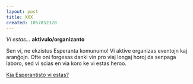 ```yaml
---
layout: post
title: XXX
created: 1057852320
---
```

*Vi estas...* **aktivulo/organizanto**

Sen vi, ne ekzistus Esperanta komunumo! Vi aktive organizas eventojn kaj aranĝojn. Ofte oni forgesas danki vin pro viaj longaj horoj da senpaga laboro, sed vi scias en via koro ke vi estas heroo.

<a href="http://www.kisa.ca/kvizo/">Kia Esperantisto vi estas?</a>
